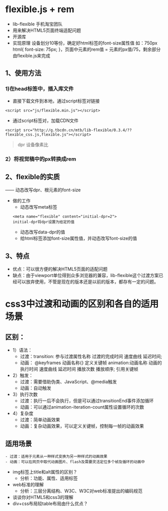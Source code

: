 # flexible.js + rem
- lib-flexible  手机淘宝团队
- 用来解决HTML5页面终端适配问题
- 开源库
- 实现原理
    设备划分10等份，确定好html标签的font-size属性值
    如：750px   html{ font-size: 75px; }，页面中元素的rem值 = 元素的px值/75，剩余部分由flexible.js来完成
## 1、使用方法
### 1)在head标签中，插入库文件
- 直接下载文件到本地，通过script标签对链接
```
<script src="js/flexible.min.js"></script>
```
- 通过script标签对，加载CDN文件
```
<script src="http://g.tbcdn.cn/mtb/lib-flexible/0.3.4/??flexible_css.js,flexible.js"></script>
```
> dpr 设备像素比
### 2）将视觉稿中的px转换成rem
## 2、flexible的实质
—— 动态改写dpr、根元素的font-size
- 做的工作
    - 动态改写meta标签
    ```
    <meta name="flexible" content="initial-dpr=2">
    initial-dpr将dpr设置为给定的值
    ```
    - 动态改写data-dpr的值
    - 给html标签添加font-size属性值，并动态改写font-size的值
## 3、特点
- 优点：可以很方便的解决HTML5页面的适配问题
- 缺点：由于viewport单位得到众多浏览器的兼容，lib-flexible这个过渡方案已经可以放弃使用，不管是现在的版本还是以前的版本，都存有一定的问题。    

# css3中过渡和动画的区别和各自的适用场景
## 区别：
- 1）语法：
    - 过渡：transition: 参与过渡属性名称  过渡的完成时间  速度曲线  延迟时间;
    - 动画：
        @keyframes 动画名称{} 定义关键帧
        animation:动画名称 动画的执行时间 速度曲线 延迟时间 播放次数 播放顺序; 引用关键帧
- 2）触发：
    - 过渡：需要借助伪类、JavaScript、@media触发
    - 动画：自动触发
- 3）执行次数
    - 过渡：执行一后不会执行，但是可以通过transitionEnd事件添加循环
    - 动画：可以通过animation-iteration-count属性设置循环的次数
- 4）复杂度
    - 过渡：简单动画效果
    - 动画：复杂动画效果，可以定义关键帧，控制每一帧的动画效果
## 适用场景
    - 过渡：适用于元素从一种样式变换为另一种样式的动画效果
    - 动画：可以在网页中取代动画图片、flash及需要灵活定位多个帧及循环的动画中

- img标签上title和alt属性的区别？
    - 分析：功能、属性、适用标签
- web标准的理解
    - 分析：三层分离结构、W3C、W3C对web标准提出的编码规范
- 谈谈你对HTML5和css3的理解
- div+css布局较table布局由什么优点？

